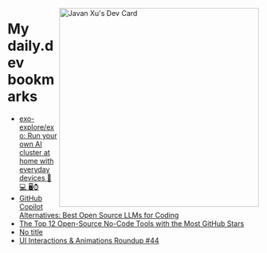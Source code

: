 
<a href="https://app.daily.dev/JavanXU"><img align="right" src="https://api.daily.dev/devcards/e45a150971844cd6959a94bb94e861ea.png?r=quw" width="400" alt="Javan Xu's Dev Card"/></a>

# My daily.dev bookmarks
<!-- daily.dev BOOKMARKS:START -->
- [exo-explore/exo: Run your own AI cluster at home with everyday devices 📱💻 🖥️⌚](https://app.daily.dev/posts/Cs82WsHAB?utm_source=rss&utm_medium=bookmarks&utm_campaign=6ueXw3FRNQzpNtewCDbI6)
- [GitHub Copilot Alternatives: Best Open Source LLMs for Coding](https://app.daily.dev/posts/cWrSmAtAv?utm_source=rss&utm_medium=bookmarks&utm_campaign=6ueXw3FRNQzpNtewCDbI6)
- [The Top 12 Open-Source No-Code Tools with the Most GitHub Stars](https://app.daily.dev/posts/Z4OrjuiHV?utm_source=rss&utm_medium=bookmarks&utm_campaign=6ueXw3FRNQzpNtewCDbI6)
- [No title](https://app.daily.dev/posts/b7Z7Xwo1t?utm_source=rss&utm_medium=bookmarks&utm_campaign=6ueXw3FRNQzpNtewCDbI6)
- [UI Interactions &amp; Animations Roundup #44](https://app.daily.dev/posts/SyDS4kugl?utm_source=rss&utm_medium=bookmarks&utm_campaign=6ueXw3FRNQzpNtewCDbI6)
<!-- daily.dev BOOKMARKS:END -->

